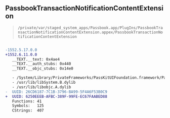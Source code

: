 ## PassbookTransactionNotificationContentExtension

> `/private/var/staged_system_apps/Passbook.app/PlugIns/PassbookTransactionNotificationContentExtension.appex/PassbookTransactionNotificationContentExtension`

```diff

-1552.5.17.0.0
+1552.6.11.0.0
   __TEXT.__text: 0x4ae4
   __TEXT.__auth_stubs: 0x440
   __TEXT.__objc_stubs: 0x14e0

   - /System/Library/PrivateFrameworks/PassKitUIFoundation.framework/PassKitUIFoundation
   - /usr/lib/libSystem.B.dylib
   - /usr/lib/libobjc.A.dylib
-  UUID: 26CD6187-7C1B-3796-BA99-5F4A6F53B0C9
+  UUID: 6250EEEB-AFBC-389F-99FE-EC67FAABED88
   Functions: 41
   Symbols:   125
   CStrings:  407

```
